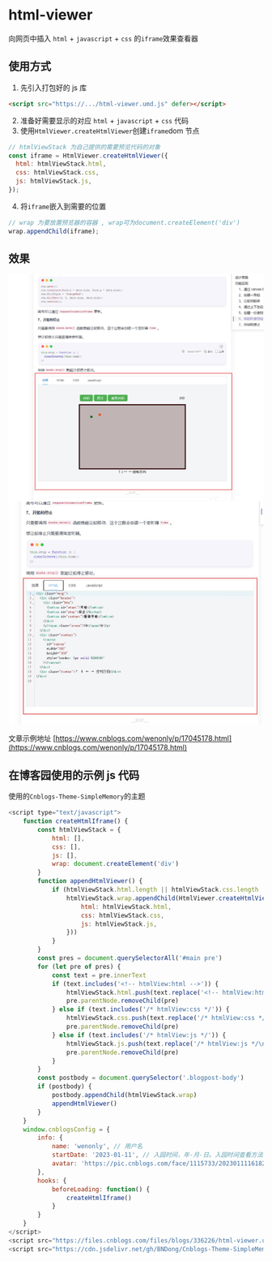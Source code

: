 # html-viewer

向网页中插入 `html` + `javascript` + `css` 的`iframe`效果查看器

## 使用方式

1. 先引入打包好的 js 库

```html
<script src="https://.../html-viewer.umd.js" defer></script>
```

2. 准备好需要显示的对应 `html` + `javascript` + `css` 代码
3. 使用`HtmlViewer.createHtmlViewer`创建`iframe`dom 节点

```javascript
// htmlViewStack 为自己提供的需要预览代码的对象
const iframe = HtmlViewer.createHtmlViewer({
  html: htmlViewStack.html,
  css: htmlViewStack.css,
  js: htmlViewStack.js,
});
```

4. 将`iframe`嵌入到需要的位置

```javascript
// wrap 为要放置预览器的容器 , wrap可为document.createElement('div')
wrap.appendChild(iframe);
```

## 效果

![demo](https://github.com/wenonly/html-viewer/raw/main/demo/demo1.jpg)
![code](https://github.com/wenonly/html-viewer/raw/main/demo/demo2.jpg)

文章示例地址 [https://www.cnblogs.com/wenonly/p/17045178.html](https://www.cnblogs.com/wenonly/p/17045178.html)

## 在博客园使用的示例 js 代码

使用的`Cnblogs-Theme-SimpleMemory`的主题

```javascript
<script type="text/javascript">
    function createHtmlIframe() {
        const htmlViewStack = {
            html: [],
            css: [],
            js: [],
            wrap: document.createElement('div')
        }
        function appendHtmlViewer() {
            if (htmlViewStack.html.length || htmlViewStack.css.length || htmlViewStack.js.length) {
                htmlViewStack.wrap.appendChild(HtmlViewer.createHtmlViewer({
                    html: htmlViewStack.html,
                    css: htmlViewStack.css,
                    js: htmlViewStack.js,
                }))
            }
        }
        const pres = document.querySelectorAll('#main pre')
        for (let pre of pres) {
            const text = pre.innerText
            if (text.includes('<!-- htmlView:html -->')) {
                htmlViewStack.html.push(text.replace('<!-- htmlView:html -->\n', ''))
                pre.parentNode.removeChild(pre)
            } else if (text.includes('/* htmlView:css */')) {
                htmlViewStack.css.push(text.replace('/* htmlView:css */\n', ''))
                pre.parentNode.removeChild(pre)
            } else if (text.includes('/* htmlView:js */')) {
                htmlViewStack.js.push(text.replace('/* htmlView:js */\n', ''))
                pre.parentNode.removeChild(pre)
            }
        }
        const postbody = document.querySelector('.blogpost-body')
        if (postbody) {
            postbody.appendChild(htmlViewStack.wrap)
            appendHtmlViewer()
        }
    }
    window.cnblogsConfig = {
        info: {
            name: 'wenonly', // 用户名
            startDate: '2023-01-11', // 入园时间，年-月-日。入园时间查看方法：鼠标停留园龄时间上，会显示入园时间
            avatar: 'https://pic.cnblogs.com/face/1115733/20230111161824.png', // 用户头像
        },
        hooks: {
            beforeLoading: function() {
                createHtmlIframe()
            }
        }
    }
</script>
<script src="https://files.cnblogs.com/files/blogs/336226/html-viewer.umd.js" defer></script>
<script src="https://cdn.jsdelivr.net/gh/BNDong/Cnblogs-Theme-SimpleMemory@v2.1.2/dist/simpleMemory.js" defer></script>
```
